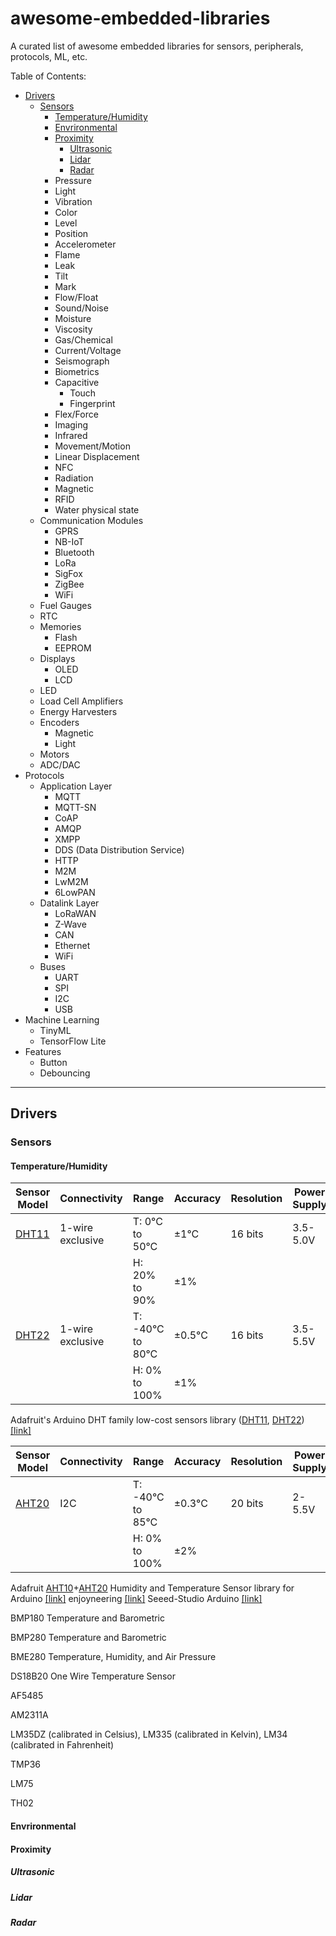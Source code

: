 # awesome-embedded-libraries
A curated list of awesome embedded libraries for sensors, peripherals, protocols, ML, etc.

Table of Contents:

- [Drivers](#drivers)
    - [Sensors](#sensors)
        - [Temperature/Humidity](#temperaturehumidity)
        - [Envrironmental](#envrironmental)
        - [Proximity](#proximity)
            - [Ultrasonic](#ultrasonic)
            - [Lidar](#lidar)
            - [Radar](#radar)
        - Pressure
        - Light
        - Vibration
        - Color
        - Level
        - Position
        - Accelerometer
        - Flame
        - Leak
        - Tilt
        - Mark
        - Flow/Float
        - Sound/Noise
        - Moisture
        - Viscosity
        - Gas/Chemical
        - Current/Voltage
        - Seismograph
        - Biometrics
        - Capacitive
            - Touch
            - Fingerprint
        - Flex/Force
        - Imaging
        - Infrared
        - Movement/Motion
        - Linear Displacement
        - NFC
        - Radiation
        - Magnetic
        - RFID
        - Water physical state
    - Communication Modules
        - GPRS
        - NB-IoT
        - Bluetooth
        - LoRa
        - SigFox
        - ZigBee
        - WiFi
    - Fuel Gauges
    - RTC
    - Memories
        - Flash
        - EEPROM
    - Displays
        - OLED
        - LCD
    - LED
    - Load Cell Amplifiers
    - Energy Harvesters
    - Encoders
        - Magnetic
        - Light
    - Motors
    - ADC/DAC
- Protocols
    - Application Layer
        - MQTT
        - MQTT-SN
        - CoAP
        - AMQP
        - XMPP
        - DDS (Data Distribution Service)
        - HTTP
        - M2M
        - LwM2M
        - 6LowPAN
    - Datalink Layer
        - LoRaWAN
        - Z-Wave
        - CAN
        - Ethernet
        - WiFi
    - Buses
        - UART
        - SPI
        - I2C
        - USB
- Machine Learning
    - TinyML
    - TensorFlow Lite
- Features
    - Button
    - Debouncing

---
## Drivers

### Sensors

#### Temperature/Humidity

| Sensor Model |   Connectivity   |      Range      | Accuracy | Resolution  | Power Supply | Operating Current | Standby Current |
|--------------|------------------|-----------------|----------|-------------|--------------|-------------------|-----------------|
|[DHT11](https://components101.com/sites/default/files/component_datasheet/DHT11-Temperature-Sensor.pdf)| 1-wire exclusive | T: 0°C to 50°C  |   ±1°C   |   16 bits   |   3.5-5.0V   |       0.3mA       |       60uA      |
|              |                  | H: 20% to 90%   |   ±1%    |             |              |                   |                 |
|[DHT22](https://components101.com/sites/default/files/component_datasheet/DHT22%20Sensor%20Datasheet.pdf)| 1-wire exclusive | T: -40°C to 80°C|  ±0.5°C  |   16 bits   |   3.5-5.5V   |       0.3mA       |       60uA      |
|              |                  | H: 0% to 100%   |    ±1%   |             |              |                   |                 |

Adafruit's Arduino DHT family low-cost sensors library ([DHT11](https://components101.com/sensors/dht11-temperature-sensor), [DHT22](https://components101.com/sensors/dht22-pinout-specs-datasheet)) [[link]](https://github.com/adafruit/DHT-sensor-library) 

| Sensor Model |   Connectivity   |      Range      | Accuracy | Resolution  | Power Supply | Operating Current | Standby Current |
|--------------|------------------|-----------------|----------|-------------|--------------|-------------------|-----------------|
|[AHT20](https://cdn-learn.adafruit.com/assets/assets/000/091/676/original/AHT20-datasheet-2020-4-16.pdf?1591047915)| I2C | T: -40°C to 85°C  |   ±0.3°C   |   20 bits   |   2-5.5V   |       23uA       |       0.25uA      |
|              |                  | H: 0% to 100%   |   ±2%    |             |              |                   |                 |

Adafruit [AHT10](https://www.electroschematics.com/temperature-sensor/)+[AHT20](https://learn.adafruit.com/adafruit-aht20) Humidity and Temperature Sensor library for Arduino [[link]](https://github.com/adafruit/Adafruit_AHTX0)
enjoyneering [[link]](https://github.com/enjoyneering/AHTxx)
Seeed-Studio Arduino [[link]](https://github.com/Seeed-Studio/Seeed_Arduino_AHT20)

BMP180 Temperature and Barometric

BMP280 Temperature and Barometric

BME280 Temperature, Humidity, and Air Pressure

DS18B20 One Wire Temperature Sensor

AF5485

AM2311A

LM35DZ (calibrated in Celsius), LM335 (calibrated in Kelvin), LM34 (calibrated in Fahrenheit)

TMP36

LM75

TH02



#### Envrironmental

#### Proximity

##### Ultrasonic

##### Lidar

##### Radar

